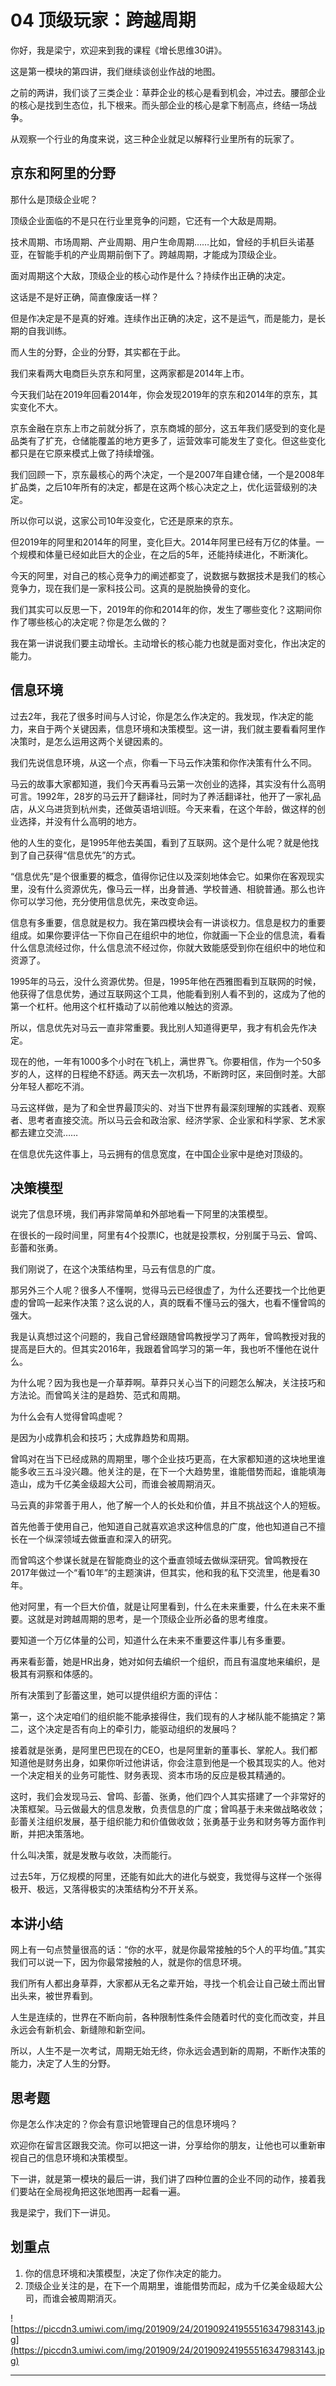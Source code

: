 # 04 顶级玩家：跨越周期

你好，我是梁宁，欢迎来到我的课程《增长思维30讲》。

这是第一模块的第四讲，我们继续谈创业作战的地图。

之前的两讲，我们谈了三类企业：草莽企业的核心是看到机会，冲过去。腰部企业的核心是找到生态位，扎下根来。而头部企业的核心是拿下制高点，终结一场战争。

从观察一个行业的角度来说，这三种企业就足以解释行业里所有的玩家了。

## 京东和阿里的分野

那什么是顶级企业呢？

顶级企业面临的不是只在行业里竞争的问题，它还有一个大敌是周期。

技术周期、市场周期、产业周期、用户生命周期……比如，曾经的手机巨头诺基亚，在智能手机的产业周期前倒下了。跨越周期，才能成为顶级企业。

面对周期这个大敌，顶级企业的核心动作是什么？持续作出正确的决定。

这话是不是好正确，简直像废话一样？

但是作决定是不是真的好难。连续作出正确的决定，这不是运气，而是能力，是长期的自我训练。

而人生的分野，企业的分野，其实都在于此。

我们来看两大电商巨头京东和阿里，这两家都是2014年上市。

今天我们站在2019年回看2014年，你会发现2019年的京东和2014年的京东，其实变化不大。

京东金融在京东上市之前就分拆了，京东商城的部分，这五年我们感受到的变化是品类有了扩充，仓储能覆盖的地方更多了，运营效率可能发生了变化。但这些变化都只是在它原来模式上做了持续增强。

我们回顾一下，京东最核心的两个决定，一个是2007年自建仓储，一个是2008年扩品类，之后10年所有的决定，都是在这两个核心决定之上，优化运营级别的决定。

所以你可以说，这家公司10年没变化，它还是原来的京东。

但2019年的阿里和2014年的阿里，变化巨大。2014年阿里已经有万亿的体量。一个规模和体量已经如此巨大的企业，在之后的5年，还能持续进化，不断演化。

今天的阿里，对自己的核心竞争力的阐述都变了，说数据与数据技术是我们的核心竞争力，现在我们是一家科技公司。这真的是脱胎换骨的变化。

我们其实可以反思一下，2019年的你和2014年的你，发生了哪些变化？这期间你作了哪些核心的决定呢？你是怎么做的？

我在第一讲说我们要主动增长。主动增长的核心能力也就是面对变化，作出决定的能力。

## 信息环境

过去2年，我花了很多时间与人讨论，你是怎么作决定的。我发现，作决定的能力，来自于两个关键因素，信息环境和决策模型。这一讲，我们就主要看看阿里作决策时，是怎么运用这两个关键因素的。

我们先说信息环境，从这一个点，你看一下马云作决策和你作决策有什么不同。

马云的故事大家都知道，我们今天再看马云第一次创业的选择，其实没有什么高明可言。1992年，28岁的马云开了翻译社，同时为了养活翻译社，他开了一家礼品店，从义乌进货到杭州卖，还做英语培训班。今天来看，在这个年龄，做这样的创业选择，并没有什么高明的地方。

他的人生的变化，是1995年他去美国，看到了互联网。这个是什么呢？就是他找到了自己获得“信息优先”的方式。

“信息优先”是个很重要的概念，值得你记住以及深刻地体会它。如果你在客观现实里，没有什么资源优先，像马云一样，出身普通、学校普通、相貌普通。那么也许你可以学习他，充分使用信息优先，来改变命运。

信息有多重要，信息就是权力。我在第四模块会有一讲谈权力。信息是权力的重要组成。如果你要评估一下你自己在组织中的地位，你就画一下企业的信息流，看看什么信息流经过你，什么信息流不经过你，你就大致能感受到你在组织中的地位和资源了。

1995年的马云，没什么资源优势。但是，1995年他在西雅图看到互联网的时候，他获得了信息优势，通过互联网这个工具，他能看到别人看不到的，这成为了他的第一个杠杆。他用这个杠杆撬动了以前他难以触达的资源。

所以，信息优先对马云一直非常重要。我比别人知道得更早，我才有机会先作决定。

现在的他，一年有1000多个小时在飞机上，满世界飞。你要相信，作为一个50多岁的人，这样的日程绝不舒适。两天去一次机场，不断跨时区，来回倒时差。大部分年轻人都吃不消。

马云这样做，是为了和全世界最顶尖的、对当下世界有最深刻理解的实践者、观察者、思考者直接交流。所以马云会和政治家、经济学家、企业家和科学家、艺术家都去建立交流……

在信息优先这件事上，马云拥有的信息宽度，在中国企业家中是绝对顶级的。

## 决策模型

说完了信息环境，我们再非常简单和外部地看一下阿里的决策模型。

在很长的一段时间里，阿里有4个投票IC，也就是投票权，分别属于马云、曾鸣、彭蕾和张勇。

我们刚说了，在这个决策结构里，马云有信息的广度。

那另外三个人呢？很多人不懂啊，觉得马云已经很虚了，为什么还要找一个比他更虚的曾鸣一起来作决策？这么说的人，真的既看不懂马云的强大，也看不懂曾鸣的强大。

我是认真想过这个问题的，我自己曾经跟随曾鸣教授学习了两年，曾鸣教授对我的提高是巨大的。但其实2016年，我跟着曾鸣学习的第一年，我也听不懂他在说什么。

为什么呢？因为我也是一介草莽啊。草莽只关心当下的问题怎么解决，关注技巧和方法论。而曾鸣关注的是趋势、范式和周期。

为什么会有人觉得曾鸣虚呢？

是因为小成靠机会和技巧；大成靠趋势和周期。

曾鸣对在当下已经成熟的周期里，哪个企业技巧更高，在大家都知道的这块地里谁能多收三五斗没兴趣。他关注的是，在下一个大趋势里，谁能借势而起，谁能填海造山，成为千亿美金级超大公司，而谁会被周期消灭。

马云真的非常善于用人，他了解一个人的长处和价值，并且不挑战这个人的短板。

首先他善于使用自己，他知道自己就喜欢追求这种信息的广度，他也知道自己不擅长在一个纵深领域去做垂直和深入的研究。

而曾鸣这个参谋长就是在智能商业的这个垂直领域去做纵深研究。曾鸣教授在2017年做过一个“看10年”的主题演讲，但其实，他和我的私下交流里，他是看30年。

他对阿里，有一个巨大价值，就是让阿里看到，什么在未来重要，什么在未来不重要。这就是对跨越周期的思考，是一个顶级企业所必备的思考维度。

要知道一个万亿体量的公司，知道什么在未来不重要这件事儿有多重要。

再来看彭蕾，她是HR出身，她对如何去编织一个组织，而且有温度地来编织，是极其有洞察和体感的。

所有决策到了彭蕾这里，她可以提供组织方面的评估：

第一，这个决定咱们的组织能不能承接得住，我们现有的人才梯队能不能搞定？第二，这个决定是否有向上的牵引力，能驱动组织的发展吗？

接着就是张勇，是阿里巴巴现在的CEO，也是阿里新的董事长、掌舵人。我们都知道他是财务出身，如果你听过他讲话，你会注意到他是一个极其现实的人。他对一个决定相关的业务可能性、财务表现、资本市场的反应是极其精通的。

这时，我们会发现马云、曾鸣、彭蕾、张勇，他们四个人其实搭建了一个非常好的决策框架。马云做最大的信息发散，负责信息的广度；曾鸣基于未来做战略收敛；彭蕾关注组织发展，基于组织能力和价值做收敛；张勇基于业务和财务等方面作判断，并把决策落地。

什么叫决策，就是发散与收敛，决而能行。

过去5年，万亿规模的阿里，还能有如此大的进化与蜕变，我觉得与这样一个张得极开、极远，又落得极实的决策结构分不开关系。

## 本讲小结

网上有一句点赞量很高的话：“你的水平，就是你最常接触的5个人的平均值。”其实我们可以说一下，因为你最常接触的人，就是你的信息环境。

我们所有人都出身草莽，大家都从无名之辈开始，寻找一个机会让自己破土而出冒出头来，被世界看到。

人生是连续的，世界在不断向前，各种限制性条件会随着时代的变化而改变，并且永远会有新机会、新缝隙和新空间。

所以，人生不是一次考试，周期无始无终，你永远会遇到新的周期，不断作决策的能力，决定了人生的分野。

## 思考题

你是怎么作决定的？你会有意识地管理自己的信息环境吗？

欢迎你在留言区跟我交流。你可以把这一讲，分享给你的朋友，让他也可以重新审视自己的信息环境和决策模型。

下一讲，就是第一模块的最后一讲，我们讲了四种位置的企业不同的动作，接着我们要站在全局视角把这张地图再一起看一遍。

我是梁宁，我们下一讲见。

## 划重点

1. 你的信息环境和决策模型，决定了你作决定的能力。
2. 顶级企业关注的是，在下一个周期里，谁能借势而起，成为千亿美金级超大公司，而谁会被周期消灭。

![https://piccdn3.umiwi.com/img/201909/24/201909241955516347983143.jpg](https://piccdn3.umiwi.com/img/201909/24/201909241955516347983143.jpg)

---

